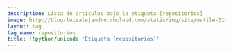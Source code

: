 ```yaml
---
description: Lista de artículos bajo la etiqueta [repositorios]
image: http://blog-luisalejandro.rhcloud.com/static/img/site/mstile-310x310.png
layout: tag
tag_name: repositorios
title: !!python/unicode 'Etiqueta [repositorios]'
---
```

